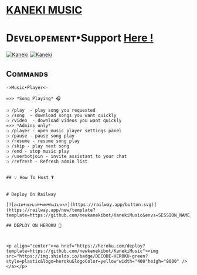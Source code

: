 
# [KANEKI MUSIC](https://t.me/Cyberhunt27) 

# Dᴇᴠᴇʟᴏᴩᴇᴍᴇɴᴛ•Support [Here !](https://t.me/TebBotSupport)

[![Kaneki](https://img.shields.io/badge/Kaneki%20-Support%20-blue)](https://t.me/TebBotSupport)
[![Kaneki](https://img.shields.io/badge/Kaneki%20-Updates%20-blue)](https://t.me/TebMusicUpdate)


## Cᴏᴍᴍᴀɴᴅs
```
->Music•Player<-

=>> *Song Playing* 🎧 

❍ /play  - play song you requested
❍ /song  - download songs you want quickly
❍ /video  - download videos you want quickly
=>> *Admins only*
❍ /player - open music player settings panel
❍ /pause - pause song play
❍ /resume - resume song play
❍ /skip - play next song
❍ /end - stop music play
❍ /userbotjoin - invite assistant to your chat
❍ /refresh - Refresh admin list


## 💡 How To Host ❓️


# Deploy On Railway

[![ᴢᴀɪᴅ+ᴅᴇᴘʟᴏʏ+ᴏɴ+ʀᴀɪʟᴡᴀʏ](https://railway.app/button.svg)](https://railway.app/new/template?template=https://github.com/newkanekibot/KanekiMusic&envs=SESSION_NAME,BOT_TOKEN,BOT_USERNAME,ASSISTANT_NAME,BOT_OWNER,LOG_CHANNEL,UPDATES_CHANNEL,API_ID,API_HASH,SUDO_USERS,DURATION_LIMIT)

## DEPLOY ON HEROKU 🚀



<p align="center"><a href="https://heroku.com/deploy?template=https://github.com/newkanekibot/KanekiMusic"><img src="https://img.shields.io/badge/DECODE-HEROKU-green?style=plastic&logo=heroku&logoColor=yellow"width="400"heigh="8000" /></a></p>
